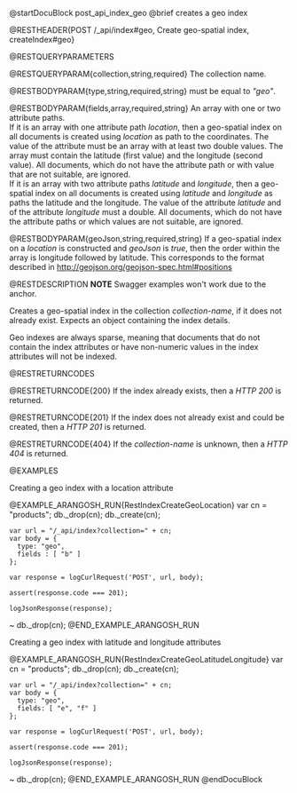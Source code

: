 
@startDocuBlock post_api_index_geo
@brief creates a geo index

@RESTHEADER{POST /_api/index#geo, Create geo-spatial index, createIndex#geo}

@RESTQUERYPARAMETERS

@RESTQUERYPARAM{collection,string,required}
The collection name.


@RESTBODYPARAM{type,string,required,string}
must be equal to *"geo"*.

@RESTBODYPARAM{fields,array,required,string}
An array with one or two attribute paths.<br>
If it is an array with one attribute path *location*, then a geo-spatial
index on all documents is created using *location* as path to the
coordinates. The value of the attribute must be an array with at least two
double values. The array must contain the latitude (first value) and the
longitude (second value). All documents, which do not have the attribute
path or with value that are not suitable, are ignored.<br>
If it is an array with two attribute paths *latitude* and *longitude*,
then a geo-spatial index on all documents is created using *latitude*
and *longitude* as paths the latitude and the longitude. The value of
the attribute *latitude* and of the attribute *longitude* must a
double. All documents, which do not have the attribute paths or which
values are not suitable, are ignored.

@RESTBODYPARAM{geoJson,string,required,string}
If a geo-spatial index on a *location* is constructed
and *geoJson* is *true*, then the order within the array is longitude
followed by latitude. This corresponds to the format described in
http://geojson.org/geojson-spec.html#positions

@RESTDESCRIPTION
**NOTE** Swagger examples won't work due to the anchor.


Creates a geo-spatial index in the collection *collection-name*, if
it does not already exist. Expects an object containing the index details.

Geo indexes are always sparse, meaning that documents that do not contain
the index attributes or have non-numeric values in the index attributes
will not be indexed.

@RESTRETURNCODES

@RESTRETURNCODE{200}
If the index already exists, then a *HTTP 200* is returned.

@RESTRETURNCODE{201}
If the index does not already exist and could be created, then a *HTTP 201*
is returned.

@RESTRETURNCODE{404}
If the *collection-name* is unknown, then a *HTTP 404* is returned.

@EXAMPLES

Creating a geo index with a location attribute

@EXAMPLE_ARANGOSH_RUN{RestIndexCreateGeoLocation}
    var cn = "products";
    db._drop(cn);
    db._create(cn);

    var url = "/_api/index?collection=" + cn;
    var body = { 
      type: "geo", 
      fields : [ "b" ] 
    };

    var response = logCurlRequest('POST', url, body);

    assert(response.code === 201);

    logJsonResponse(response);
  ~ db._drop(cn);
@END_EXAMPLE_ARANGOSH_RUN

Creating a geo index with latitude and longitude attributes

@EXAMPLE_ARANGOSH_RUN{RestIndexCreateGeoLatitudeLongitude}
    var cn = "products";
    db._drop(cn);
    db._create(cn);

    var url = "/_api/index?collection=" + cn;
    var body = { 
      type: "geo", 
      fields: [ "e", "f" ] 
    };

    var response = logCurlRequest('POST', url, body);

    assert(response.code === 201);

    logJsonResponse(response);
  ~ db._drop(cn);
@END_EXAMPLE_ARANGOSH_RUN
@endDocuBlock

